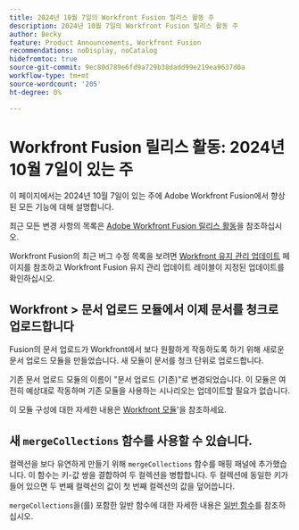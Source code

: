 ```yaml
---
title: 2024년 10월 7일의 Workfront Fusion 릴리스 활동 주
description: 2024년 10월 7일의 Workfront Fusion 릴리스 활동 주
author: Becky
feature: Product Announcements, Workfront Fusion
recommendations: noDisplay, noCatalog
hidefromtoc: true
source-git-commit: 9ec80d789e6fd9a729b38dadd99e219ea9637d0a
workflow-type: tm+mt
source-wordcount: '205'
ht-degree: 0%

---
```


# Workfront Fusion 릴리스 활동: 2024년 10월 7일이 있는 주

이 페이지에서는 2024년 10월 7일이 있는 주에 Adobe Workfront Fusion에서 향상된 모든 기능에 대해 설명합니다.

최근 모든 변경 사항의 목록은 [Adobe Workfront Fusion 릴리스 활동](../../../product-announcements/product-releases/fusion-release-activity/fusion-release-activity.md)을 참조하십시오.

Workfront Fusion의 최근 버그 수정 목록을 보려면 [Workfront 유지 관리 업데이트](https://experienceleague.adobe.com/docs/workfront-known-issues/releases/current-updates.html) 페이지를 참조하고 Workfront Fusion 유지 관리 업데이트 레이블이 지정된 업데이트를 확인하십시오.

## Workfront > 문서 업로드 모듈에서 이제 문서를 청크로 업로드합니다

Fusion의 문서 업로드가 Workfront에서 보다 원활하게 작동하도록 하기 위해 새로운 문서 업로드 모듈을 만들었습니다. 새 모듈이 문서를 청크 단위로 업로드합니다.

기존 문서 업로드 모듈의 이름이 &quot;문서 업로드 (기존)&quot;로 변경되었습니다. 이 모듈은 여전히 예상대로 작동하며 기존 모듈을 사용하는 시나리오는 업데이트할 필요가 없습니다.

이 모듈 구성에 대한 자세한 내용은 [Workfront 모듈](/help/quicksilver/workfront-fusion/apps-and-their-modules/workfront-modules.md#actions)&#39;을 참조하세요.

## 새 `mergeCollections` 함수를 사용할 수 있습니다.

컬렉션을 보다 유연하게 만들기 위해 `mergeCollections` 함수를 매핑 패널에 추가했습니다. 이 함수는 키-값 쌍을 결합하여 두 컬렉션을 병합합니다. 두 컬렉션에 동일한 키가 들어 있으면 두 번째 컬렉션의 값이 첫 번째 컬렉션의 값을 덮어씁니다.

`mergeCollections`을(를) 포함한 일반 함수에 대한 자세한 내용은 [일반 함수](/help/quicksilver/workfront-fusion/functions/general-functions.md)를 참조하십시오.
